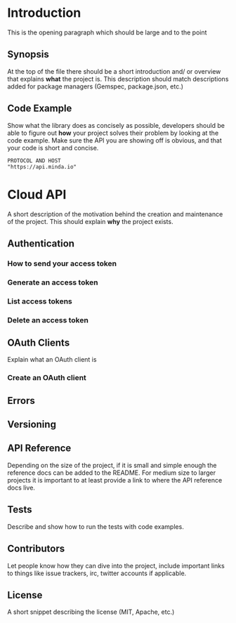 # Introduction
This is the opening paragraph which should be large and to the point

## Synopsis

At the top of the file there should be a short introduction and/ or overview that explains **what** the project is. This description should match descriptions added for package managers (Gemspec, package.json, etc.)

## Code Example

Show what the library does as concisely as possible, developers should be able to figure out **how** your project solves their problem by looking at the code example. Make sure the API you are showing off is obvious, and that your code is short and concise.


``` this is the pre
PROTOCOL AND HOST
"https://api.minda.io"
```

# Cloud API

A short description of the motivation behind the creation and maintenance of the project. This should explain **why** the project exists.

## Authentication

### How to send your access token
### Generate an access token
### List access tokens
### Delete an access token

## OAuth Clients
Explain what an OAuth client is

### Create an OAuth client

## Errors
## Versioning

## API Reference

Depending on the size of the project, if it is small and simple enough the reference docs can be added to the README. For medium size to larger projects it is important to at least provide a link to where the API reference docs live.

## Tests

Describe and show how to run the tests with code examples.

## Contributors

Let people know how they can dive into the project, include important links to things like issue trackers, irc, twitter accounts if applicable.

## License

A short snippet describing the license (MIT, Apache, etc.)
